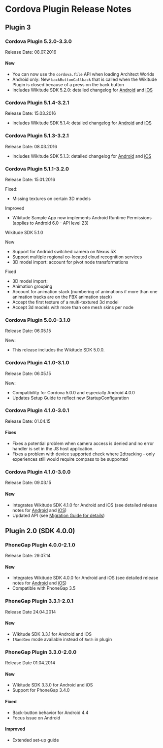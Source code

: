 # Cordova Plugin Release Notes

## Plugin 3 

### Cordova Plugin 5.2.0-3.3.0
Release Date: 08.07.2016

#### New
- You can now use the `cordova.file` API when loading Architect Worlds
- Android only: New `backButtonCallback` that is called when the Wikitude Plugin is closed because of a press on the back button
- Includes Wikitude SDK 5.2.0: detailed changelog for <a href="http://www.wikitude.com/external/doc/documentation/latest/android/changelog.html" target="_top">Android</a> and <a href="http://www.wikitude.com/external/doc/documentation/latest/ios/changelog.html" target="_top">iOS</a>

### Cordova Plugin 5.1.4-3.2.1
Release Date: 15.03.2016

- Includes Wikitude SDK 5.1.4: detailed changelog for <a href="http://www.wikitude.com/developer/documentation/android" target="_top">Android</a> and <a href="http://www.wikitude.com/developer/documentation/ios" target="_top">iOS</a>


### Cordova Plugin 5.1.3-3.2.1
Release Date: 08.03.2016

- Includes Wikitude SDK 5.1.3: detailed changelog for <a href="http://www.wikitude.com/developer/documentation/android" target="_top">Android</a> and <a href="http://www.wikitude.com/developer/documentation/ios" target="_top">iOS</a>


### Cordova Plugin 5.1.1-3.2.0
Release Date: 15.01.2016

Fixed:
- Missing textures on certain 3D models

Improved
- Wikitude Sample App now implements Android Runtime Permissions (applies to Android 6.0 - API level 23)

Wikitude SDK 5.1.0

New

- Support for Android switched camera on Nexus 5X
- Support multiple regional co-located cloud recognition services
- 3D model import: account for pivot node transformations

Fixed

- 3D model import:
- Animation grouping
- Account for animation stack (numbering of animations if more than one animation tracks are on the FBX animation stack)
- Accept the first texture of a multi-textured 3d model
- Accept 3d models with more than one mesh skins per node



### Cordova Plugin 5.0.0-3.1.0
Release Date: 06.05.15

New:
- This release includes the Wikitude SDK 5.0.0.


### Cordova Plugin 4.1.0-3.1.0
Release Date: 06.05.15

New:

- Compatibility for Cordova 5.0.0 and especially Android 4.0.0
- Updates Setup Guide to reflect new StartupConfiguration

### Cordova Plugin 4.1.0-3.0.1
Release Date: 01.04.15
#### Fixes
- Fixes a potential problem when camera access is denied and no error handler is set in the JS host application.
- Fixes a problem with device supported check where 2dtracking - only experiences still would require compass to be supported

### Cordova Plugin 4.1.0-3.0.0
Release Date: 09.03.15
#### New
- Integrates Wikitude SDK 4.1.0 for Android and iOS (see detailed release notes for <a href="http://www.wikitude.com/developer/documentation/android" target="_top">Android</a> and <a href="http://www.wikitude.com/developer/documentation/ios" target="_top">iOS</a>)
- Updated API (see <a href="http://www.wikitude.com/external/doc/documentation/latest/phonegap/migration.html" target="_top">Migration Guide for details</a>)

## Plugin 2.0 (SDK 4.0.0)
### PhoneGap Plugin 4.0.0-2.1.0 
Release Date: 29.07.14

#### New
- Integrates Wikitude SDK 4.0.0 for Android and iOS (see detailed release notes for <a href="http://www.wikitude.com/developer/documentation/android" target="_top">Android</a> and <a href="http://www.wikitude.com/developer/documentation/ios" target="_top">iOS</a>)
- Compatible with PhoneGap 3.5

### PhoneGap Plugin 3.3.1-2.0.1 
Release Date 24.04.2014

#### New
- Wikitude SDK 3.3.1 for Android and iOS
- `IRandGeo` mode available instead of `Both` in plugin

### PhoneGap Plugin 3.3.0-2.0.0 
Release Date 01.04.2014

#### New
- Wikitude SDK 3.3.0 for Android and iOS
- Support for PhoneGap 3.4.0

#### Fixed
- Back-button behavior for Android 4.4
- Focus issue on Android

#### Improved
- Extended set-up guide 

